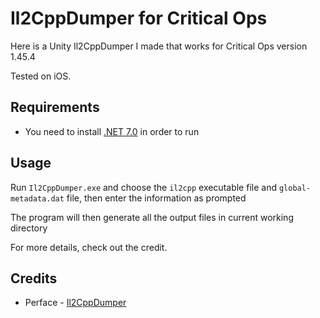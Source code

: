 
# Il2CppDumper for Critical Ops

Here is a Unity Il2CppDumper I made that works for Critical Ops version 1.45.4

Tested on iOS.


## Requirements

- You need to install [.NET 7.0](https://dotnet.microsoft.com/en-us/download/dotnet/thank-you/runtime-7.0.20-windows-x64-installer) in order to run
## Usage

Run `Il2CppDumper.exe` and choose the `il2cpp` executable file and `global-metadata.dat` file, then enter the information as prompted

The program will then generate all the output files in current working directory

For more details, check out the credit.

## Credits

 - Perface - [Il2CppDumper](https://github.com/Perfare/Il2CppDumper)
